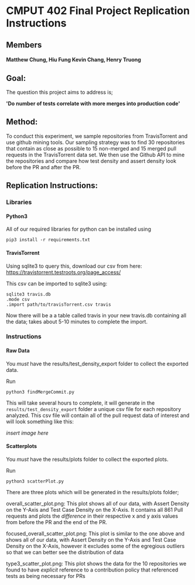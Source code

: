 # CMPUT 402 Final Project Replication Instructions
## Members
#### Matthew Chung, Hiu Fung Kevin Chang, Henry Truong

## Goal:
The question this project aims to address is; 

**'Do number of tests correlate with more merges into production code'**

## Method:
To conduct this experiment, we sample repositories from TravisTorrent and use github mining tools. Our sampling strategy was to find 30 repositories that contain as close as possible to 15 non-merged and 15 merged pull requests in the TravisTorrent data set. We then use the Github API to mine the repositories and compare how test density and assert density look before the PR and after the PR.

## Replication Instructions: 

### Libraries

#### Python3

All of our required libraries for python can be installed using 
```
pip3 install -r requirements.txt
```

#### TravisTorrent
Using sqlite3 to query this, download our csv from here: https://travistorrent.testroots.org/page_access/

This csv can be imported to sqlite3 using:  
```
sqlite3 travis.db
.mode csv
.import path/to/travisTorrent.csv travis
```
Now there will be a a table called travis in your new travis.db containing all the data; takes about 5-10 minutes to complete the import.  

### Instructions 

#### Raw Data
You *must* have the results/test_density_export folder to collect the exported data.

Run
```
python3 findMergeCommit.py
```
This will take several hours to complete, it will generate in the `results/test_density_export` folder a unique csv file for each repository analyzed. This csv file will contain all of the pull request data of interest and will look something like this:

*insert image here*

#### Scatterplots
You *must* have the results/plots folder to collect the exported plots.

Run
```
python3 scatterPlot.py 
```
There are three plots which will be generated in the results/plots folder;

overall_scatter_plot.png: This plot shows all of our data, with Assert Density on the Y-Axis and Test Case Density on the X-Axis. It contains all 861 Pull requests and plots the *difference* in their respective x and y axis values from before the PR and the end of the PR.

focused_overall_scatter_plot.png: This plot is similar to the one above and shows all of our data, with Assert Density on the Y-Axis and Test Case Density on the X-Axis, however it excludes some of the egregious outliers so that we can better see the distribution of data

type3_scatter_plot.png: This plot shows the data for the 10 repositories we found to have *explicit* reference to a contribution policy that referenced tests as being necessary for PRs
